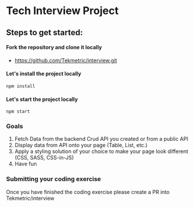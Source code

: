 # Tech Interview Project

## Steps to get started:

#### Fork the repository and clone it locally
- https://github.com/Tekmetric/interview.git

#### Let's install the project locally
`npm install`

#### Let's start the project locally
`npm start`

### Goals
1. Fetch Data from the backend Crud API you created or from a public API
2. Display data from API onto your page (Table, List, etc.)
3. Apply a styling solution of your choice to make your page look different (CSS, SASS, CSS-in-JS)
4. Have fun

### Submitting your coding exercise
Once you have finished the coding exercise please create a PR into Tekmetric/interview
